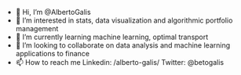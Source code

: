 - 👋 Hi, I’m @AlbertoGalis
- 👀 I’m interested in stats, data visualization and algorithmic portfolio management
- 🌱 I’m currently learning machine learning, optimal transport
- 💞️ I’m looking to collaborate on data analysis and machine learning applications to finance
- 📫 How to reach me Linkedin: /alberto-galis/ Twitter: @betogalis

<!---
betoGalis/betoGalis is a ✨ special ✨ repository because its `README.md` (this file) appears on your GitHub profile.
You can click the Preview link to take a look at your changes.
--->
